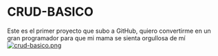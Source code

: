 # CRUD-BASICO
Este es el primer proyecto que subo a GitHub, quiero convertirme en un gran programador para que mi mama se sienta orgullosa de mí
[![crud-basico.png](https://i.postimg.cc/15Fp2vjP/crud-basico.png)](https://postimg.cc/svVQZ4z0)
